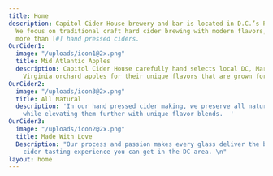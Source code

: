 ```yaml
---
title: Home
description: Capitol Cider House brewery and bar is located in D.C.’s Petworth neighborhood.
  We focus on traditional craft hard cider brewing with modern flavors, producing
  more than [#] hand pressed ciders.
OurCider1:
  image: "/uploads/icon1@2x.png"
  title: Mid Atlantic Apples
  description: Capitol Cider House carefully hand selects local DC, Maryland, and
    Virginia orchard apples for their unique flavors that are grown for taste.
OurCider2:
  image: "/uploads/icon3@2x.png"
  title: All Natural
  description: 'In our hand pressed cider making, we preserve all natural ingredients
    while elevating them further with unique flavor blends.  '
OurCider3:
  image: "/uploads/icon2@2x.png"
  title: Made With Love
  Description: "Our process and passion makes every glass deliver the best modern
    cider tasting experience you can get in the DC area. \n"
layout: home
---
```


